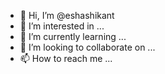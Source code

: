 - 👋 Hi, I’m @eshashikant
- 👀 I’m interested in ...
- 🌱 I’m currently learning ...
- 💞️ I’m looking to collaborate on ...
- 📫 How to reach me ...

<!---
eshashikant/eshashikant is a ✨ special ✨ repository because its `README.md` (this file) appears on your GitHub profile.
You can click the Preview link to take a look at your changes.
--->
